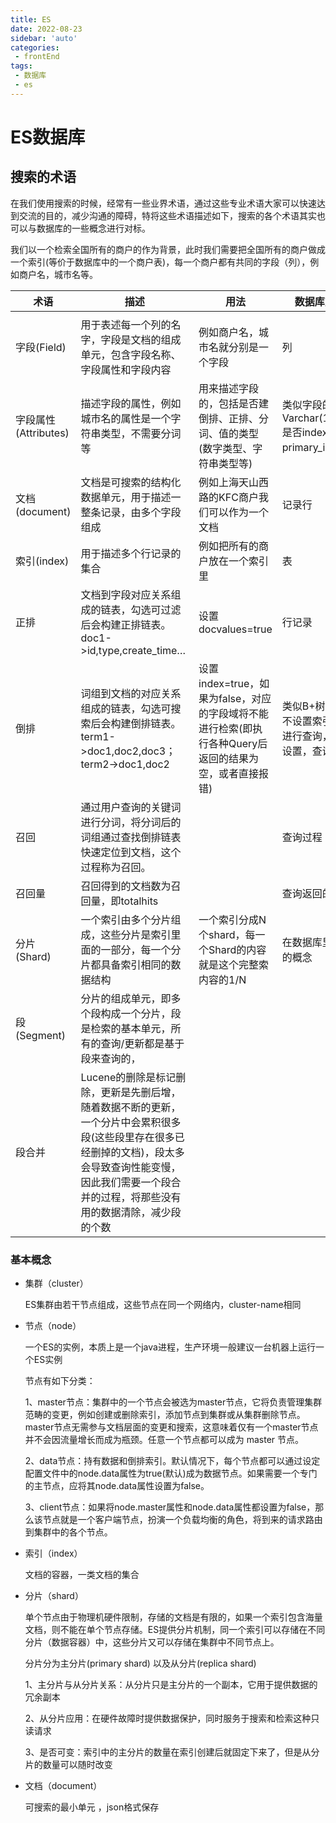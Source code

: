 ```yaml
---
title: ES
date: 2022-08-23
sidebar: 'auto'
categories:
 - frontEnd
tags:
 - 数据库
 - es
---
```


# ES数据库

## 搜索的术语

在我们使用搜索的时候，经常有一些业界术语，通过这些专业术语大家可以快速达到交流的目的，减少沟通的障碍，特将这些术语描述如下，搜索的各个术语其实也可以与数据库的一些概念进行对标。

我们以一个检索全国所有的商户的作为背景，此时我们需要把全国所有的商户做成一个索引(等价于数据库中的一个商户表)，每一个商户都有共同的字段（列），例如商户名，城市名等。

| 术语                 | 描述                                                         | 用法                                                         | 数据库对比概念                                               |
| -------------------- | ------------------------------------------------------------ | ------------------------------------------------------------ | ------------------------------------------------------------ |
|                      |                                                              |                                                              |                                                              |
| 字段(Field)          | 用于表述每一个列的名字，字段是文档的组成单元，包含字段名称、字段属性和字段内容 | 例如商户名，城市名就分别是一个字段                           | 列                                                           |
| 字段属性(Attributes) | 描述字段的属性，例如城市名的属性是一个字符串类型，不需要分词等 | 用来描述字段的，包括是否建倒排、正排、分词、值的类型(数字类型、字符串类型等) | 类似字段的Varchar(16),int(20),是否index，primary_index等     |
| 文档(document)       | 文档是可搜索的结构化数据单元，用于描述一整条记录，由多个字段组成 | 例如上海天山西路的KFC商户我们可以作为一个文档                | 记录行                                                       |
| 索引(index)          | 用于描述多个行记录的集合                                     | 例如把所有的商户放在一个索引里                               | 表                                                           |
| 正排                 | 文档到字段对应关系组成的链表，勾选可过滤后会构建正排链表。doc1->id,type,create_time… | 设置docvalues=true                                           | 行记录                                                       |
| 倒排                 | 词组到文档的对应关系组成的链表，勾选可搜索后会构建倒排链表。term1->doc1,doc2,doc3；term2->doc1,doc2 | 设置index=true，如果为false，对应的字段域将不能进行检索(即执行各种Query后返回的结果为空，或者直接报错) | 类似B+树索引Mysql不设置索引还是可以进行查询，但是ES不设置，查询结果为空 |
| 召回                 | 通过用户查询的关键词进行分词，将分词后的词组通过查找倒排链表快速定位到文档，这个过程称为召回。 |                                                              | 查询过程                                                     |
| 召回量               | 召回得到的文档数为召回量，即totalhits                        |                                                              | 查询返回的结果数                                             |
| 分片(Shard)          | 一个索引由多个分片组成，这些分片是索引里面的一部分，每一个分片都具备索引相同的数据结构 | 一个索引分成N个shard，每一个Shard的内容就是这个完整索内容的1/N | 在数据库里没有类似的概念                                     |
| 段(Segment)          | 分片的组成单元，即多个段构成一个分片，段是检索的基本单元，所有的查询/更新都是基于段来查询的， |                                                              |                                                              |
| 段合并               | Lucene的删除是标记删除，更新是先删后增，随着数据不断的更新，一个分片中会累积很多段(这些段里存在很多已经删掉的文档)，段太多会导致查询性能变慢，因此我们需要一个段合并的过程，将那些没有用的数据清除，减少段的个数 |                                                              |                                                              |

### 基本概念

- 集群（cluster）

  ES集群由若干节点组成，这些节点在同一个网络内，cluster-name相同

- 节点（node）

  一个ES的实例，本质上是一个java进程，生产环境一般建议一台机器上运行一个ES实例

  节点有如下分类：

  1、master节点：集群中的一个节点会被选为master节点，它将负责管理集群范畴的变更，例如创建或删除索引，添加节点到集群或从集群删除节点。master节点无需参与文档层面的变更和搜索，这意味着仅有一个master节点并不会因流量增长而成为瓶颈。任意一个节点都可以成为 master 节点。

  2、data节点：持有数据和倒排索引。默认情况下，每个节点都可以通过设定配置文件中的node.data属性为true(默认)成为数据节点。如果需要一个专门的主节点，应将其node.data属性设置为false。

  3、client节点：如果将node.master属性和node.data属性都设置为false，那么该节点就是一个客户端节点，扮演一个负载均衡的角色，将到来的请求路由到集群中的各个节点。

- 索引（index）

  文档的容器，一类文档的集合

- 分片（shard）

  单个节点由于物理机硬件限制，存储的文档是有限的，如果一个索引包含海量文档，则不能在单个节点存储。ES提供分片机制，同一个索引可以存储在不同分片（数据容器）中，这些分片又可以存储在集群中不同节点上。

  分片分为主分片(primary shard) 以及从分片(replica shard) 

  1、主分片与从分片关系：从分片只是主分片的一个副本，它用于提供数据的冗余副本 

  2、从分片应用：在硬件故障时提供数据保护，同时服务于搜索和检索这种只读请求 

  3、是否可变：索引中的主分片的数量在索引创建后就固定下来了，但是从分片的数量可以随时改变 

- 文档（document）

  可搜索的最小单元 ，json格式保存
